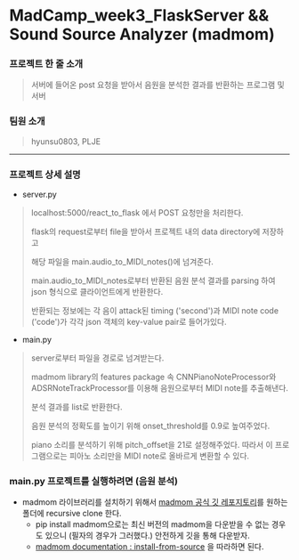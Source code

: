# MadCamp_week3_FlaskServer && Sound Source Analyzer (madmom)

### 프로젝트 한 줄 소개
> 서버에 들어온 post 요청을 받아서 음원을 분석한 결과를 반환하는 프로그램 및 서버

### 팀원 소개
> hyunsu0803, PLJE

----------

### 프로젝트 상세 설명
+ server.py
>
> localhost:5000/react_to_flask 에서 POST 요청만을 처리한다.
>
> flask의 request로부터 file을 받아서 프로젝트 내의 data directory에 저장하고
> 
> 해당 파일을 main.audio_to_MIDI_notes()에 넘겨준다.
>
> main.audio_to_MIDI_notes로부터 반환된 음원 분석 결과를 parsing 하여 json 형식으로 클라이언트에게 반환한다.
>
> 반환되는 정보에는 각 음이 attack된 timing ('second')과 MIDI note code ('code')가 각각 json 객체의 key-value pair로 들어가있다.

+ main.py
> 
> server로부터 파일을 경로로 넘겨받는다.
> 
> madmom library의 features package 속 CNNPianoNoteProcessor와 ADSRNoteTrackProcessor를 이용해 음원으로부터 MIDI note를 추출해낸다.
>
> 분석 결과를 list로 반환한다. 
> 
> 음원 분석의 정확도를 높이기 위해 onset_threshold를 0.9로 높여주었다.
>
> piano 소리를 분석하기 위해 pitch_offset을 21로 설정해주었다. 따라서 이 프로그램으로는 피아노 소리만을 MIDI note로 올바르게 변환할 수 있다.


### main.py 프로젝트를 실행하려면 (음원 분석)
+ madmom 라이브러리를 설치하기 위해서 [madmom 공식 깃 레포지토리](https://github.com/CPJKU/madmom)를 원하는 폴더에 recursive clone 한다. 
  - pip install madmom으로는 최신 버전의 madmom을 다운받을 수 없는 경우도 있으니 (필자의 경우가 그러했다.) 안전하게 깃을 통해 다운받자.
  - [madmom documentation : install-from-source](https://madmom.readthedocs.io/en/latest/installation.html#install-from-source) 을 따라하면 된다. 
